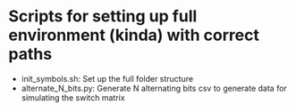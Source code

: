 # Scripts for setting up full environment (kinda) with correct paths

- init\_symbols.sh: Set up the full folder structure
- alternate\_N\_bits.py: Generate N alternating bits csv to generate data for simulating the switch matrix
